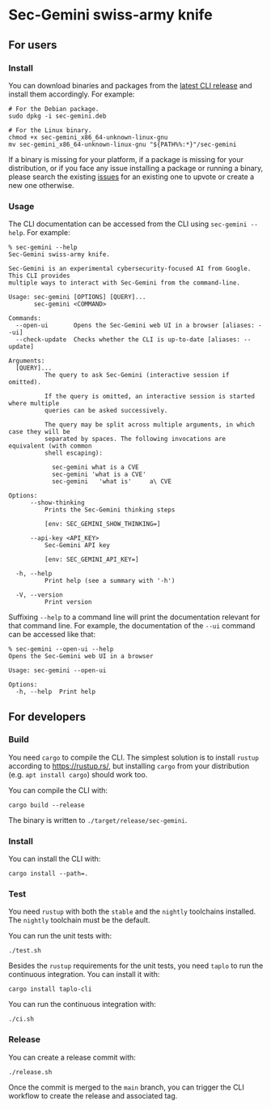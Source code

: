 # Sec-Gemini swiss-army knife

## For users

### Install

You can download binaries and packages from the [latest CLI release][release] and install them
accordingly. For example:

```shell
# For the Debian package.
sudo dpkg -i sec-gemini.deb

# For the Linux binary.
chmod +x sec-gemini_x86_64-unknown-linux-gnu
mv sec-gemini_x86_64-unknown-linux-gnu "${PATH%%:*}"/sec-gemini
```

If a binary is missing for your platform, if a package is missing for your distribution, or if you
face any issue installing a package or running a binary, please search the existing [issues][issues]
for an existing one to upvote or create a new one otherwise.

[issues]: https://github.com/google/sec-gemini/issues
[release]: https://github.com/google/sec-gemini/releases/tag/cli/v0.0.1

### Usage

The CLI documentation can be accessed from the CLI using `sec-gemini --help`. For example:

```text
% sec-gemini --help
Sec-Gemini swiss-army knife.

Sec-Gemini is an experimental cybersecurity-focused AI from Google. This CLI provides
multiple ways to interact with Sec-Gemini from the command-line.

Usage: sec-gemini [OPTIONS] [QUERY]...
       sec-gemini <COMMAND>

Commands:
  --open-ui       Opens the Sec-Gemini web UI in a browser [aliases: --ui]
  --check-update  Checks whether the CLI is up-to-date [aliases: --update]

Arguments:
  [QUERY]...
          The query to ask Sec-Gemini (interactive session if omitted).

          If the query is omitted, an interactive session is started where multiple
          queries can be asked successively.

          The query may be split across multiple arguments, in which case they will be
          separated by spaces. The following invocations are equivalent (with common
          shell escaping):

            sec-gemini what is a CVE
            sec-gemini 'what is a CVE'
            sec-gemini   'what is'     a\ CVE

Options:
      --show-thinking
          Prints the Sec-Gemini thinking steps

          [env: SEC_GEMINI_SHOW_THINKING=]

      --api-key <API_KEY>
          Sec-Gemini API key

          [env: SEC_GEMINI_API_KEY=]

  -h, --help
          Print help (see a summary with '-h')

  -V, --version
          Print version
```

Suffixing `--help` to a command line will print the documentation relevant for that command line.
For example, the documentation of the `--ui` command can be accessed like that:

```text
% sec-gemini --open-ui --help
Opens the Sec-Gemini web UI in a browser

Usage: sec-gemini --open-ui

Options:
  -h, --help  Print help
```

## For developers

### Build

You need `cargo` to compile the CLI. The simplest solution is to install `rustup` according to
<https://rustup.rs/>, but installing `cargo` from your distribution (e.g. `apt install cargo`)
should work too.

You can compile the CLI with:

```shell
cargo build --release
```

The binary is written to `./target/release/sec-gemini`.

### Install

You can install the CLI with:

```shell
cargo install --path=.
```

### Test

You need `rustup` with both the `stable` and the `nightly` toolchains installed. The `nightly`
toolchain must be the default.

You can run the unit tests with:

```shell
./test.sh
```

Besides the `rustup` requirements for the unit tests, you need `taplo` to run the continuous
integration. You can install it with:

```shell
cargo install taplo-cli
```

You can run the continuous integration with:

```shell
./ci.sh
```

### Release

You can create a release commit with:

```shell
./release.sh
```

Once the commit is merged to the `main` branch, you can trigger the CLI workflow to create the
release and associated tag.
